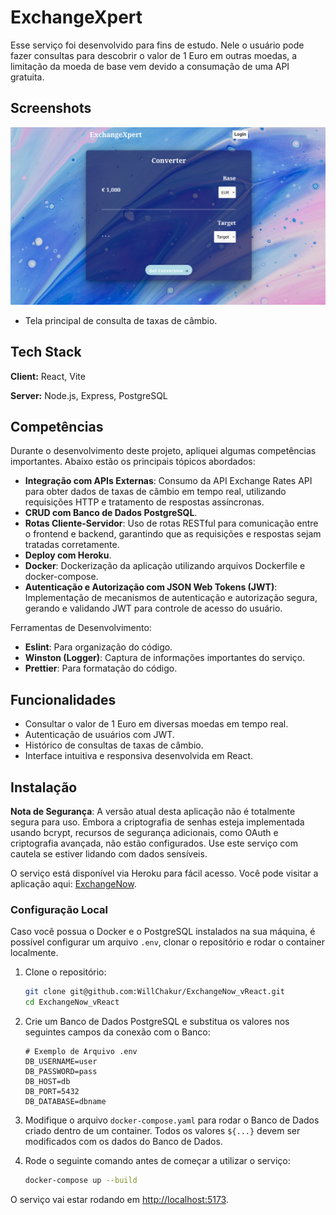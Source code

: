 # ExchangeXpert

Esse serviço foi desenvolvido para fins de estudo. Nele o usuário pode fazer consultas para descobrir o valor de 1 Euro em outras moedas, a limitação da moeda de base vem devido a consumação de uma API gratuita.

## Screenshots

![Home da Aplicação](homepage_screenshot.png)

- Tela principal de consulta de taxas de câmbio.

## Tech Stack

**Client:** React, Vite

**Server:** Node.js, Express, PostgreSQL

## Competências

Durante o desenvolvimento deste projeto, apliquei algumas competências importantes. Abaixo estão os principais tópicos abordados:

- **Integração com APIs Externas**: Consumo da API Exchange Rates API para obter dados de taxas de câmbio em tempo real, utilizando requisições HTTP e tratamento de respostas assíncronas.
- **CRUD com Banco de Dados PostgreSQL**.
- **Rotas Cliente-Servidor**: Uso de rotas RESTful para comunicação entre o frontend e backend, garantindo que as requisições e respostas sejam tratadas corretamente.
- **Deploy com Heroku**.
- **Docker**: Dockerização da aplicação utilizando arquivos Dockerfile e docker-compose.
- **Autenticação e Autorização com JSON Web Tokens (JWT)**: Implementação de mecanismos de autenticação e autorização segura, gerando e validando JWT para controle de acesso do usuário.

Ferramentas de Desenvolvimento:

- **Eslint**: Para organização do código.
- **Winston (Logger)**: Captura de informações importantes do serviço.
- **Prettier**: Para formatação do código.

## Funcionalidades

- Consultar o valor de 1 Euro em diversas moedas em tempo real.
- Autenticação de usuários com JWT.
- Histórico de consultas de taxas de câmbio.
- Interface intuitiva e responsiva desenvolvida em React.

## Instalação

**Nota de Segurança**: A versão atual desta aplicação não é totalmente segura para uso. Embora a criptografia de senhas esteja implementada usando bcrypt, recursos de segurança adicionais, como OAuth e criptografia avançada, não estão configurados. Use este serviço com cautela se estiver lidando com dados sensíveis.

O serviço está disponível via Heroku para fácil acesso. Você pode visitar a aplicação aqui: [ExchangeNow](https://exchange-xpert-cd459c52b763.herokuapp.com/).

### Configuração Local

Caso você possua o Docker e o PostgreSQL instalados na sua máquina, é possível configurar um arquivo `.env`, clonar o repositório e rodar o container localmente.

1. Clone o repositório:

    ```bash
    git clone git@github.com:WillChakur/ExchangeNow_vReact.git
    cd ExchangeNow_vReact
    ```

2. Crie um Banco de Dados PostgreSQL e substitua os valores nos seguintes campos da conexão com o Banco:

    ```dotenv
    # Exemplo de Arquivo .env
    DB_USERNAME=user
    DB_PASSWORD=pass
    DB_HOST=db
    DB_PORT=5432
    DB_DATABASE=dbname
    ```

3. Modifique o arquivo `docker-compose.yaml` para rodar o Banco de Dados criado dentro de um container. Todos os valores `${...}` devem ser modificados com os dados do Banco de Dados.

4. Rode o seguinte comando antes de começar a utilizar o serviço:

    ```bash
    docker-compose up --build
    ```

O serviço vai estar rodando em [http://localhost:5173](http://localhost:5173).